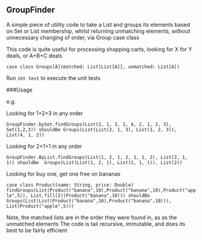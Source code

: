 
## GroupFinder

A simple piece of utility code to take a List and groups its elements based on Set or List membership, 
whilst returning unmatching elements, without unnecessary changing of order, via Group case class

This code is quite useful for processing shopping carts, looking for X for Y deals, or A+B+C deals

`case class Groups[A](matched: List[List[A]], unmatched: List[A])`

Run `sbt test` to execute the unit tests

###Usage

e.g.

Looking for 1+2+3 in any order
 
`GroupFinder.bySet.findGroups(List(2, 1, 3, 1, 4, 2, 1, 2, 3), Set(1,2,3)) shouldBe
           Groups(List(List(2, 1, 3), List(1, 2, 3)), List(4, 1, 2))`
 
Looking for 2+1+1 in any order 
 
`GroupFinder.ByList.findGroups(List(1, 2, 1, 2, 1, 1, 2), List(2, 1, 1)) shouldBe 
    Groups(List(List(1, 2, 1), List(2, 1, 1)), List(2))`
    
Looking for buy one, get one free on bananas    

`case class Product(name: String, price: Double)
         findGroups(List(Product("banana",10),Product("banana",10),Product("apple",5)), List.fill(2)(Product("banana",10))) shouldBe         
           Groups(List(List(Product("banana",10),Product("banana",10))), List(Product("apple",5)))`    
  
Note, the matched lists are in the order they were found in, as as the unmatched elements
The code is tail recursive, immutable, and does its best to be fairly efficient

